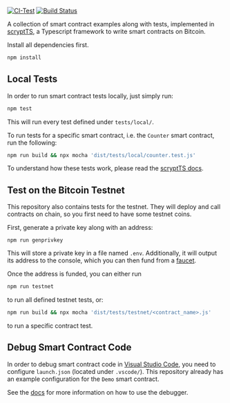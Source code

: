 [![CI-Test](https://github.com/sCrypt-Inc/scryptTS-examples/actions/workflows/ci.yml/badge.svg)](https://github.com/sCrypt-Inc/scryptTS-examples/actions/workflows/ci.yml)
[![Build Status](https://app.travis-ci.com/sCrypt-Inc/scryptTS-examples.svg?branch=master)](https://app.travis-ci.com/sCrypt-Inc/scryptTS-examples)

A collection of smart contract examples along with tests, implemented in [scryptTS](https://scrypt.io/scryptTS), a Typescript framework to write smart contracts on Bitcoin.

Install all dependencies first.

```sh
npm install
```

## Local Tests

In order to run smart contract tests locally, just simply run:

```sh
npm test
```

This will run every test defined under `tests/local/`.

To run tests for a specific smart contract, i.e. the `Counter` smart contract, run the following:

```sh
npm run build && npx mocha 'dist/tests/local/counter.test.js'
```

To understand how these tests work, please read the [scryptTS docs](https://scrypt.io/scrypt-ts/how-to-test-a-contract).

## Test on the Bitcoin Testnet

This repository also contains tests for the testnet. They will deploy and call contracts on chain, so you first need to have some testnet coins.

First, generate a private key along with an address:

```
npm run genprivkey
```

This will store a private key in a file named `.env`. Additionally, it will output its address to the console, which you can then fund from a [faucet](https://scrypt.io/#faucet).

Once the address is funded, you can either run

```sh
npm run testnet
```

to run all defined testnet tests, or:

```sh
npm run build && npx mocha 'dist/tests/testnet/<contract_name>.js'
```

to run a specific contract test.

## Debug Smart Contract Code

In order to debug smart contract code in [Visual Studio Code](https://code.visualstudio.com), you need to configure `launch.json` (located under `.vscode/`). This repository already has an example configuration for the `Demo` smart contract.

See the [docs](https://scrypt.io/scrypt-ts/how-to-debug-a-contract/#use-visual-studio-code-debugger) for more information on how to use the debugger.
